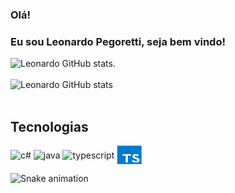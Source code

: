 ### Olá!
### Eu sou Leonardo Pegoretti, seja bem vindo!

![Leonardo GitHub stats](https://github-readme-stats.vercel.app/api?username=devH0K&show_icons=true&theme=dark).
<br/>
<br/>
![Leonardo GitHub stats](https://github-readme-stats.vercel.app/api/top-langs/?username=devH0K&theme=dark)
<br/>
<br/>

## Tecnologias

<div style="display: inline_block">
<!--   <img align="center" alt="html5" src="https://img.shields.io/badge/HTML5-E34F26?style=for-the-badge&logo=html5&logoColor=white" /> -->
<!--   <img align="center" alt="css" src="https://img.shields.io/badge/CSS3-1572B6?style=for-the-badge&logo=css3&logoColor=white" /> -->
<!--   <img align="center" alt="js" src="https://raw.githubusercontent.com/devicons/devicon/master/icons/typescript/typescript-plain.svg" /> -->
<!--   <img align="center" alt="nodejs" src="https://img.shields.io/badge/Node.js-43853D?style=for-the-badge&logo=node.js&logoColor=white" /> -->
<!--   <img align="center" alt="flutter" src="https://img.shields.io/badge/Flutter-02569B?style=for-the-badge&logo=flutter&logoColor=white" /> -->
  <img align="center" alt="c#" src="https://img.shields.io/badge/C%23-239120?style=for-the-badge&logo=c-sharp&logoColor=white" />
  <img align="center" alt="java" src="https://img.shields.io/badge/Java-ED8B00?style=for-the-badge&logo=openjdk&logoColor=white">
  <img align="center" alt="typescript" src="https://img.shields.io/badge/TypeScript-007ACC?style=for-the-badge&logo=typescript&logoColor=white">
  <img align="center" alt="devhok-Ts" height="30" width="40" src="https://raw.githubusercontent.com/devicons/devicon/master/icons/typescript/typescript-plain.svg">
</div>



<!--
**devH0K/devH0K** is a ✨ _special_ ✨ repository because its `README.md` (this file) appears on your GitHub profile.

Here are some ideas to get you started:

- 🔭 I’m currently working on ...
- 🌱 I’m currently learning ...
- 👯 I’m looking to collaborate on ...
- 🤔 I’m looking for help with ...
- 💬 Ask me about ...
- 📫 How to reach me: ...
- 😄 Pronouns: ...
- ⚡ Fun fact: ...
-->

![Snake animation](https://github.com/devH0K/devH0K/blob/output/github-contribution-grid-snake.svg)
